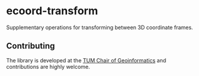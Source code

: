 # ecoord-transform

Supplementary operations for transforming between 3D coordinate frames.

## Contributing

The library is developed at the [TUM Chair of Geoinformatics](https://github.com/tum-gis) and contributions are highly welcome.
